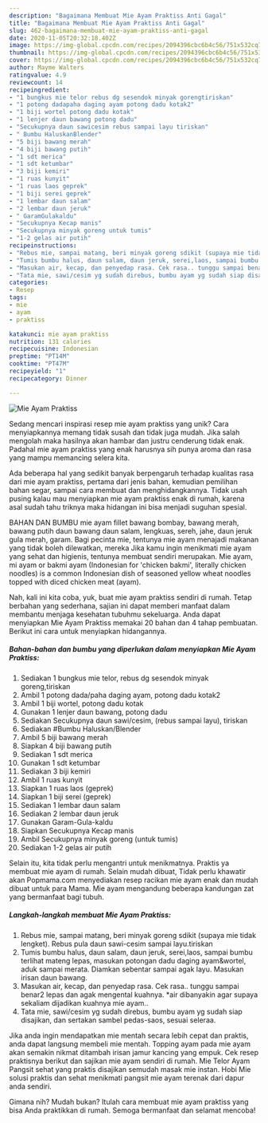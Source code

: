 ```yaml
---
description: "Bagaimana Membuat Mie Ayam Praktiss Anti Gagal"
title: "Bagaimana Membuat Mie Ayam Praktiss Anti Gagal"
slug: 462-bagaimana-membuat-mie-ayam-praktiss-anti-gagal
date: 2020-11-05T20:32:18.402Z
image: https://img-global.cpcdn.com/recipes/2094396cbc6b4c56/751x532cq70/mie-ayam-praktiss-foto-resep-utama.jpg
thumbnail: https://img-global.cpcdn.com/recipes/2094396cbc6b4c56/751x532cq70/mie-ayam-praktiss-foto-resep-utama.jpg
cover: https://img-global.cpcdn.com/recipes/2094396cbc6b4c56/751x532cq70/mie-ayam-praktiss-foto-resep-utama.jpg
author: Mayme Walters
ratingvalue: 4.9
reviewcount: 14
recipeingredient:
- "1 bungkus mie telor rebus dg sesendok minyak gorengtiriskan"
- "1 potong dadapaha daging ayam potong dadu kotak2"
- "1 biji wortel potong dadu kotak"
- "1 lenjer daun bawang potong dadu"
- "Secukupnya daun sawicesim rebus sampai layu tiriskan"
- " Bumbu HaluskanBlender"
- "5 biji bawang merah"
- "4 biji bawang putih"
- "1 sdt merica"
- "1 sdt ketumbar"
- "3 biji kemiri"
- "1 ruas kunyit"
- "1 ruas laos geprek"
- "1 biji serei geprek"
- "1 lembar daun salam"
- "2 lembar daun jeruk"
- " GaramGulakaldu"
- "Secukupnya Kecap manis"
- "Secukupnya minyak goreng untuk tumis"
- "1-2 gelas air putih"
recipeinstructions:
- "Rebus mie, sampai matang, beri minyak goreng sdikit (supaya mie tidak lengket). Rebus pula daun sawi-cesim sampai layu.tiriskan"
- "Tumis bumbu halus, daun salam, daun jeruk, serei,laos, sampai bumbu terlihat mateng lepas, masukan potongan dadu daging ayam&amp;wortel, aduk sampai merata. Diamkan sebentar sampai agak layu. Masukan irisan daun bawang."
- "Masukan air, kecap, dan penyedap rasa. Cek rasa.. tunggu sampai benar2 lepas dan agak mengental kuahnya. *air dibanyakin agar supaya sekaliam dijadikan kuahnya mie ayam.."
- "Tata mie, sawi/cesim yg sudah direbus, bumbu ayam yg sudah siap disajikan, dan sertakan sambel pedas-saos, sesuai seleraa."
categories:
- Resep
tags:
- mie
- ayam
- praktiss

katakunci: mie ayam praktiss 
nutrition: 131 calories
recipecuisine: Indonesian
preptime: "PT14M"
cooktime: "PT47M"
recipeyield: "1"
recipecategory: Dinner

---
```



![Mie Ayam Praktiss](https://img-global.cpcdn.com/recipes/2094396cbc6b4c56/751x532cq70/mie-ayam-praktiss-foto-resep-utama.jpg)

Sedang mencari inspirasi resep mie ayam praktiss yang unik? Cara menyiapkannya memang tidak susah dan tidak juga mudah. Jika salah mengolah maka hasilnya akan hambar dan justru cenderung tidak enak. Padahal mie ayam praktiss yang enak harusnya sih punya aroma dan rasa yang mampu memancing selera kita.

Ada beberapa hal yang sedikit banyak berpengaruh terhadap kualitas rasa dari mie ayam praktiss, pertama dari jenis bahan, kemudian pemilihan bahan segar, sampai cara membuat dan menghidangkannya. Tidak usah pusing kalau mau menyiapkan mie ayam praktiss enak di rumah, karena asal sudah tahu triknya maka hidangan ini bisa menjadi suguhan spesial.

BAHAN DAN BUMBU mie ayam fillet bawang bombay, bawang merah, bawang putih daun bawang daun salam, lengkuas, sereh, jahe, daun jeruk gula merah, garam. Bagi pecinta mie, tentunya mie ayam menajadi makanan yang tidak boleh dilewatkan, mereka Jika kamu ingin menikmati mie ayam yang sehat dan higienis, tentunya membuat sendiri merupakan. Mie ayam, mi ayam or bakmi ayam (Indonesian for &#39;chicken bakmi&#39;, literally chicken noodles) is a common Indonesian dish of seasoned yellow wheat noodles topped with diced chicken meat (ayam).


Nah, kali ini kita coba, yuk, buat mie ayam praktiss sendiri di rumah. Tetap berbahan yang sederhana, sajian ini dapat memberi manfaat dalam membantu menjaga kesehatan tubuhmu sekeluarga. Anda dapat menyiapkan Mie Ayam Praktiss memakai 20 bahan dan 4 tahap pembuatan. Berikut ini cara untuk menyiapkan hidangannya.

<!--inarticleads1-->

##### Bahan-bahan dan bumbu yang diperlukan dalam menyiapkan Mie Ayam Praktiss:

1. Sediakan 1 bungkus mie telor, rebus dg sesendok minyak goreng,tiriskan
1. Ambil 1 potong dada/paha daging ayam, potong dadu kotak2
1. Ambil 1 biji wortel, potong dadu kotak
1. Gunakan 1 lenjer daun bawang, potong dadu
1. Sediakan Secukupnya daun sawi/cesim, (rebus sampai layu), tiriskan
1. Sediakan  #Bumbu Haluskan/Blender
1. Ambil 5 biji bawang merah
1. Siapkan 4 biji bawang putih
1. Sediakan 1 sdt merica
1. Gunakan 1 sdt ketumbar
1. Sediakan 3 biji kemiri
1. Ambil 1 ruas kunyit
1. Siapkan 1 ruas laos (geprek)
1. Siapkan 1 biji serei (geprek)
1. Sediakan 1 lembar daun salam
1. Sediakan 2 lembar daun jeruk
1. Gunakan  Garam-Gula-kaldu
1. Siapkan Secukupnya Kecap manis
1. Ambil Secukupnya minyak goreng (untuk tumis)
1. Sediakan 1-2 gelas air putih


Selain itu, kita tidak perlu mengantri untuk menikmatnya. Praktis ya membuat mie ayam di rumah. Selain mudah dibuat, Tidak perlu khawatir akan Popmama.com menyediakan resep racikan mie ayam enak dan mudah dibuat untuk para Mama. Mie ayam mengandung beberapa kandungan zat yang bermanfaat bagi tubuh. 

<!--inarticleads2-->

##### Langkah-langkah membuat Mie Ayam Praktiss:

1. Rebus mie, sampai matang, beri minyak goreng sdikit (supaya mie tidak lengket). Rebus pula daun sawi-cesim sampai layu.tiriskan
1. Tumis bumbu halus, daun salam, daun jeruk, serei,laos, sampai bumbu terlihat mateng lepas, masukan potongan dadu daging ayam&amp;wortel, aduk sampai merata. Diamkan sebentar sampai agak layu. Masukan irisan daun bawang.
1. Masukan air, kecap, dan penyedap rasa. Cek rasa.. tunggu sampai benar2 lepas dan agak mengental kuahnya. *air dibanyakin agar supaya sekaliam dijadikan kuahnya mie ayam..
1. Tata mie, sawi/cesim yg sudah direbus, bumbu ayam yg sudah siap disajikan, dan sertakan sambel pedas-saos, sesuai seleraa.


Jika anda ingin mendapatkan mie mentah secara lebih cepat dan praktis, anda dapat langsung membeli mie mentah. Topping ayam pada mie ayam akan semakin nikmat ditambah irisan jamur kancing yang empuk. Cek resep praktisnya berikut dan sajikan mie ayam sendiri di rumah. Mie Telor Ayam Pangsit sehat yang praktis disajikan semudah masak mie instan. Hobi Mie solusi praktis dan sehat menikmati pangsit mie ayam terenak dari dapur anda sendiri. 

Gimana nih? Mudah bukan? Itulah cara membuat mie ayam praktiss yang bisa Anda praktikkan di rumah. Semoga bermanfaat dan selamat mencoba!
